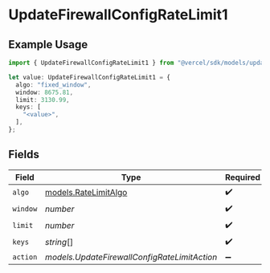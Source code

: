 # UpdateFirewallConfigRateLimit1

## Example Usage

```typescript
import { UpdateFirewallConfigRateLimit1 } from "@vercel/sdk/models/updatefirewallconfigop.js";

let value: UpdateFirewallConfigRateLimit1 = {
  algo: "fixed_window",
  window: 8675.81,
  limit: 3130.99,
  keys: [
    "<value>",
  ],
};
```

## Fields

| Field                                              | Type                                               | Required                                           | Description                                        |
| -------------------------------------------------- | -------------------------------------------------- | -------------------------------------------------- | -------------------------------------------------- |
| `algo`                                             | [models.RateLimitAlgo](../models/ratelimitalgo.md) | :heavy_check_mark:                                 | N/A                                                |
| `window`                                           | *number*                                           | :heavy_check_mark:                                 | N/A                                                |
| `limit`                                            | *number*                                           | :heavy_check_mark:                                 | N/A                                                |
| `keys`                                             | *string*[]                                         | :heavy_check_mark:                                 | N/A                                                |
| `action`                                           | *models.UpdateFirewallConfigRateLimitAction*       | :heavy_minus_sign:                                 | N/A                                                |
